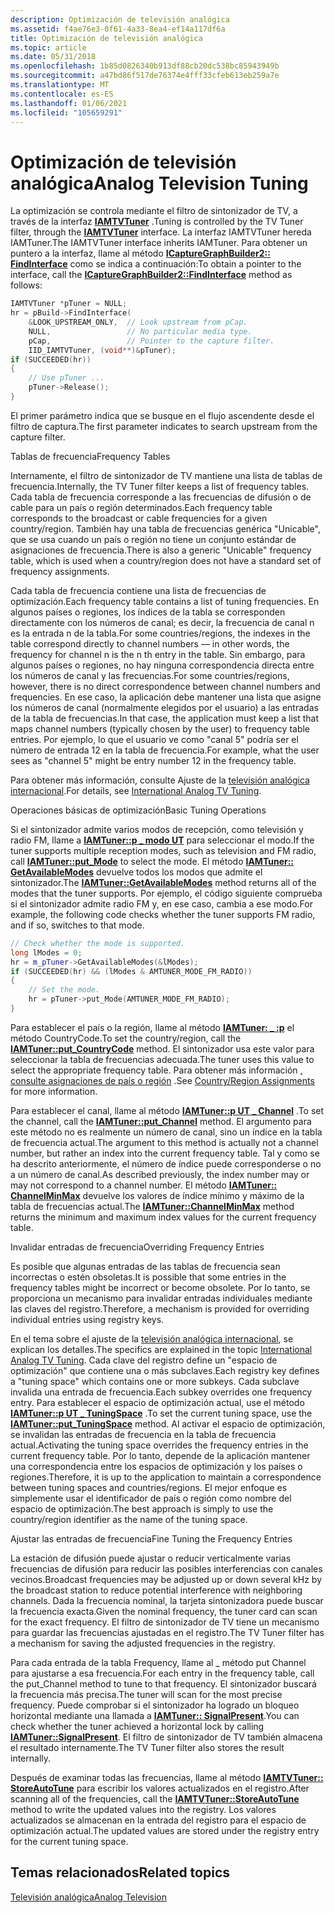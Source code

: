 ```yaml
---
description: Optimización de televisión analógica
ms.assetid: f4ae76e3-0f61-4a33-8ea4-ef14a117df6a
title: Optimización de televisión analógica
ms.topic: article
ms.date: 05/31/2018
ms.openlocfilehash: 1b85d0826340b913df88cb20dc538bc85943949b
ms.sourcegitcommit: a47bd86f517de76374e4fff33cfeb613eb259a7e
ms.translationtype: MT
ms.contentlocale: es-ES
ms.lasthandoff: 01/06/2021
ms.locfileid: "105659291"
---
```

# <a name="analog-television-tuning"></a><span data-ttu-id="1fd39-103">Optimización de televisión analógica</span><span class="sxs-lookup"><span data-stu-id="1fd39-103">Analog Television Tuning</span></span>

<span data-ttu-id="1fd39-104">La optimización se controla mediante el filtro de sintonizador de TV, a través de la interfaz [**IAMTVTuner**](/windows/desktop/api/Strmif/nn-strmif-iamtvtuner) .</span><span class="sxs-lookup"><span data-stu-id="1fd39-104">Tuning is controlled by the TV Tuner filter, through the [**IAMTVTuner**](/windows/desktop/api/Strmif/nn-strmif-iamtvtuner) interface.</span></span> <span data-ttu-id="1fd39-105">La interfaz IAMTVTuner hereda IAMTuner.</span><span class="sxs-lookup"><span data-stu-id="1fd39-105">The IAMTVTuner interface inherits IAMTuner.</span></span> <span data-ttu-id="1fd39-106">Para obtener un puntero a la interfaz, llame al método [**ICaptureGraphBuilder2:: FindInterface**](/windows/desktop/api/Strmif/nf-strmif-icapturegraphbuilder2-findinterface) como se indica a continuación:</span><span class="sxs-lookup"><span data-stu-id="1fd39-106">To obtain a pointer to the interface, call the [**ICaptureGraphBuilder2::FindInterface**](/windows/desktop/api/Strmif/nf-strmif-icapturegraphbuilder2-findinterface) method as follows:</span></span>


```C++
IAMTVTuner *pTuner = NULL;
hr = pBuild->FindInterface(
    &LOOK_UPSTREAM_ONLY,  // Look upstream from pCap.
    NULL,                 // No particular media type.
    pCap,                 // Pointer to the capture filter.
    IID_IAMTVTuner, (void**)&pTuner);
if (SUCCEEDED(hr))
{
    // Use pTuner ...
    pTuner->Release();
}
```



<span data-ttu-id="1fd39-107">El primer parámetro indica que se busque en el flujo ascendente desde el filtro de captura.</span><span class="sxs-lookup"><span data-stu-id="1fd39-107">The first parameter indicates to search upstream from the capture filter.</span></span>

<span data-ttu-id="1fd39-108">Tablas de frecuencia</span><span class="sxs-lookup"><span data-stu-id="1fd39-108">Frequency Tables</span></span>

<span data-ttu-id="1fd39-109">Internamente, el filtro de sintonizador de TV mantiene una lista de tablas de frecuencia.</span><span class="sxs-lookup"><span data-stu-id="1fd39-109">Internally, the TV Tuner filter keeps a list of frequency tables.</span></span> <span data-ttu-id="1fd39-110">Cada tabla de frecuencia corresponde a las frecuencias de difusión o de cable para un país o región determinados.</span><span class="sxs-lookup"><span data-stu-id="1fd39-110">Each frequency table corresponds to the broadcast or cable frequencies for a given country/region.</span></span> <span data-ttu-id="1fd39-111">También hay una tabla de frecuencias genérica "Unicable", que se usa cuando un país o región no tiene un conjunto estándar de asignaciones de frecuencia.</span><span class="sxs-lookup"><span data-stu-id="1fd39-111">There is also a generic "Unicable" frequency table, which is used when a country/region does not have a standard set of frequency assignments.</span></span>

<span data-ttu-id="1fd39-112">Cada tabla de frecuencia contiene una lista de frecuencias de optimización.</span><span class="sxs-lookup"><span data-stu-id="1fd39-112">Each frequency table contains a list of tuning frequencies.</span></span> <span data-ttu-id="1fd39-113">En algunos países o regiones, los índices de la tabla se corresponden directamente con los números de canal; es decir, la frecuencia de canal n es la entrada n de la tabla.</span><span class="sxs-lookup"><span data-stu-id="1fd39-113">For some countries/regions, the indexes in the table correspond directly to channel numbers — in other words, the frequency for channel n is the n th entry in the table.</span></span> <span data-ttu-id="1fd39-114">Sin embargo, para algunos países o regiones, no hay ninguna correspondencia directa entre los números de canal y las frecuencias.</span><span class="sxs-lookup"><span data-stu-id="1fd39-114">For some countries/regions, however, there is no direct correspondence between channel numbers and frequencies.</span></span> <span data-ttu-id="1fd39-115">En ese caso, la aplicación debe mantener una lista que asigne los números de canal (normalmente elegidos por el usuario) a las entradas de la tabla de frecuencias.</span><span class="sxs-lookup"><span data-stu-id="1fd39-115">In that case, the application must keep a list that maps channel numbers (typically chosen by the user) to frequency table entries.</span></span> <span data-ttu-id="1fd39-116">Por ejemplo, lo que el usuario ve como "canal 5" podría ser el número de entrada 12 en la tabla de frecuencia.</span><span class="sxs-lookup"><span data-stu-id="1fd39-116">For example, what the user sees as "channel 5" might be entry number 12 in the frequency table.</span></span>

<span data-ttu-id="1fd39-117">Para obtener más información, consulte Ajuste de la [televisión analógica internacional](international-analog-tv-tuning.md).</span><span class="sxs-lookup"><span data-stu-id="1fd39-117">For details, see [International Analog TV Tuning](international-analog-tv-tuning.md).</span></span>

<span data-ttu-id="1fd39-118">Operaciones básicas de optimización</span><span class="sxs-lookup"><span data-stu-id="1fd39-118">Basic Tuning Operations</span></span>

<span data-ttu-id="1fd39-119">Si el sintonizador admite varios modos de recepción, como televisión y radio FM, llame a [**IAMTuner::p \_ modo UT**](/windows/desktop/api/Strmif/nf-strmif-iamtuner-put_mode) para seleccionar el modo.</span><span class="sxs-lookup"><span data-stu-id="1fd39-119">If the tuner supports multiple reception modes, such as television and FM radio, call [**IAMTuner::put\_Mode**](/windows/desktop/api/Strmif/nf-strmif-iamtuner-put_mode) to select the mode.</span></span> <span data-ttu-id="1fd39-120">El método [**IAMTuner:: GetAvailableModes**](/windows/desktop/api/Strmif/nf-strmif-iamtuner-getavailablemodes) devuelve todos los modos que admite el sintonizador.</span><span class="sxs-lookup"><span data-stu-id="1fd39-120">The [**IAMTuner::GetAvailableModes**](/windows/desktop/api/Strmif/nf-strmif-iamtuner-getavailablemodes) method returns all of the modes that the tuner supports.</span></span> <span data-ttu-id="1fd39-121">Por ejemplo, el código siguiente comprueba si el sintonizador admite radio FM y, en ese caso, cambia a ese modo.</span><span class="sxs-lookup"><span data-stu-id="1fd39-121">For example, the following code checks whether the tuner supports FM radio, and if so, switches to that mode.</span></span>


```C++
// Check whether the mode is supported.
long lModes = 0;
hr = m_pTuner->GetAvailableModes(&lModes);
if (SUCCEEDED(hr) && (lModes & AMTUNER_MODE_FM_RADIO))
{
    // Set the mode.
    hr = pTuner->put_Mode(AMTUNER_MODE_FM_RADIO);
}
```



<span data-ttu-id="1fd39-122">Para establecer el país o la región, llame al método [**IAMTuner: \_ :p**](/windows/desktop/api/Strmif/nf-strmif-iamtuner-put_countrycode) el método CountryCode.</span><span class="sxs-lookup"><span data-stu-id="1fd39-122">To set the country/region, call the [**IAMTuner::put\_CountryCode**](/windows/desktop/api/Strmif/nf-strmif-iamtuner-put_countrycode) method.</span></span> <span data-ttu-id="1fd39-123">El sintonizador usa este valor para seleccionar la tabla de frecuencias adecuada.</span><span class="sxs-lookup"><span data-stu-id="1fd39-123">The tuner uses this value to select the appropriate frequency table.</span></span> <span data-ttu-id="1fd39-124">Para obtener más información [, consulte asignaciones de país o región](country-region-assignments.md) .</span><span class="sxs-lookup"><span data-stu-id="1fd39-124">See [Country/Region Assignments](country-region-assignments.md) for more information.</span></span>

<span data-ttu-id="1fd39-125">Para establecer el canal, llame al método [**IAMTuner::p UT \_ Channel**](/windows/desktop/api/Strmif/nf-strmif-iamtuner-put_channel) .</span><span class="sxs-lookup"><span data-stu-id="1fd39-125">To set the channel, call the [**IAMTuner::put\_Channel**](/windows/desktop/api/Strmif/nf-strmif-iamtuner-put_channel) method.</span></span> <span data-ttu-id="1fd39-126">El argumento para este método no es realmente un número de canal, sino un índice en la tabla de frecuencia actual.</span><span class="sxs-lookup"><span data-stu-id="1fd39-126">The argument to this method is actually not a channel number, but rather an index into the current frequency table.</span></span> <span data-ttu-id="1fd39-127">Tal y como se ha descrito anteriormente, el número de índice puede corresponderse o no a un número de canal.</span><span class="sxs-lookup"><span data-stu-id="1fd39-127">As described previously, the index number may or may not correspond to a channel number.</span></span> <span data-ttu-id="1fd39-128">El método [**IAMTuner:: ChannelMinMax**](/windows/desktop/api/Strmif/nf-strmif-iamtuner-channelminmax) devuelve los valores de índice mínimo y máximo de la tabla de frecuencias actual.</span><span class="sxs-lookup"><span data-stu-id="1fd39-128">The [**IAMTuner::ChannelMinMax**](/windows/desktop/api/Strmif/nf-strmif-iamtuner-channelminmax) method returns the minimum and maximum index values for the current frequency table.</span></span>

<span data-ttu-id="1fd39-129">Invalidar entradas de frecuencia</span><span class="sxs-lookup"><span data-stu-id="1fd39-129">Overriding Frequency Entries</span></span>

<span data-ttu-id="1fd39-130">Es posible que algunas entradas de las tablas de frecuencia sean incorrectas o estén obsoletas.</span><span class="sxs-lookup"><span data-stu-id="1fd39-130">It is possible that some entries in the frequency tables might be incorrect or become obsolete.</span></span> <span data-ttu-id="1fd39-131">Por lo tanto, se proporciona un mecanismo para invalidar entradas individuales mediante las claves del registro.</span><span class="sxs-lookup"><span data-stu-id="1fd39-131">Therefore, a mechanism is provided for overriding individual entries using registry keys.</span></span>

<span data-ttu-id="1fd39-132">En el tema sobre el ajuste de la [televisión analógica internacional](international-analog-tv-tuning.md), se explican los detalles.</span><span class="sxs-lookup"><span data-stu-id="1fd39-132">The specifics are explained in the topic [International Analog TV Tuning](international-analog-tv-tuning.md).</span></span> <span data-ttu-id="1fd39-133">Cada clave del registro define un "espacio de optimización" que contiene una o más subclaves.</span><span class="sxs-lookup"><span data-stu-id="1fd39-133">Each registry key defines a "tuning space" which contains one or more subkeys.</span></span> <span data-ttu-id="1fd39-134">Cada subclave invalida una entrada de frecuencia.</span><span class="sxs-lookup"><span data-stu-id="1fd39-134">Each subkey overrides one frequency entry.</span></span> <span data-ttu-id="1fd39-135">Para establecer el espacio de optimización actual, use el método [**IAMTuner::p UT \_ TuningSpace**](/windows/desktop/api/Strmif/nf-strmif-iamtuner-put_tuningspace) .</span><span class="sxs-lookup"><span data-stu-id="1fd39-135">To set the current tuning space, use the [**IAMTuner::put\_TuningSpace**](/windows/desktop/api/Strmif/nf-strmif-iamtuner-put_tuningspace) method.</span></span> <span data-ttu-id="1fd39-136">Al activar el espacio de optimización, se invalidan las entradas de frecuencia en la tabla de frecuencia actual.</span><span class="sxs-lookup"><span data-stu-id="1fd39-136">Activating the tuning space overrides the frequency entries in the current frequency table.</span></span> <span data-ttu-id="1fd39-137">Por lo tanto, depende de la aplicación mantener una correspondencia entre los espacios de optimización y los países o regiones.</span><span class="sxs-lookup"><span data-stu-id="1fd39-137">Therefore, it is up to the application to maintain a correspondence between tuning spaces and countries/regions.</span></span> <span data-ttu-id="1fd39-138">El mejor enfoque es simplemente usar el identificador de país o región como nombre del espacio de optimización.</span><span class="sxs-lookup"><span data-stu-id="1fd39-138">The best approach is simply to use the country/region identifier as the name of the tuning space.</span></span>

<span data-ttu-id="1fd39-139">Ajustar las entradas de frecuencia</span><span class="sxs-lookup"><span data-stu-id="1fd39-139">Fine Tuning the Frequency Entries</span></span>

<span data-ttu-id="1fd39-140">La estación de difusión puede ajustar o reducir verticalmente varias frecuencias de difusión para reducir las posibles interferencias con canales vecinos.</span><span class="sxs-lookup"><span data-stu-id="1fd39-140">Broadcast frequencies may be adjusted up or down several kHz by the broadcast station to reduce potential interference with neighboring channels.</span></span> <span data-ttu-id="1fd39-141">Dada la frecuencia nominal, la tarjeta sintonizadora puede buscar la frecuencia exacta.</span><span class="sxs-lookup"><span data-stu-id="1fd39-141">Given the nominal frequency, the tuner card can scan for the exact frequency.</span></span> <span data-ttu-id="1fd39-142">El filtro de sintonizador de TV tiene un mecanismo para guardar las frecuencias ajustadas en el registro.</span><span class="sxs-lookup"><span data-stu-id="1fd39-142">The TV Tuner filter has a mechanism for saving the adjusted frequencies in the registry.</span></span>

<span data-ttu-id="1fd39-143">Para cada entrada de la tabla Frequency, llame al \_ método put Channel para ajustarse a esa frecuencia.</span><span class="sxs-lookup"><span data-stu-id="1fd39-143">For each entry in the frequency table, call the put\_Channel method to tune to that frequency.</span></span> <span data-ttu-id="1fd39-144">El sintonizador buscará la frecuencia más precisa.</span><span class="sxs-lookup"><span data-stu-id="1fd39-144">The tuner will scan for the most precise frequency.</span></span> <span data-ttu-id="1fd39-145">Puede comprobar si el sintonizador ha logrado un bloqueo horizontal mediante una llamada a [**IAMTuner:: SignalPresent**](/windows/desktop/api/Strmif/nf-strmif-iamtuner-signalpresent).</span><span class="sxs-lookup"><span data-stu-id="1fd39-145">You can check whether the tuner achieved a horizontal lock by calling [**IAMTuner::SignalPresent**](/windows/desktop/api/Strmif/nf-strmif-iamtuner-signalpresent).</span></span> <span data-ttu-id="1fd39-146">El filtro de sintonizador de TV también almacena el resultado internamente.</span><span class="sxs-lookup"><span data-stu-id="1fd39-146">The TV Tuner filter also stores the result internally.</span></span>

<span data-ttu-id="1fd39-147">Después de examinar todas las frecuencias, llame al método [**IAMTVTuner:: StoreAutoTune**](/windows/desktop/api/Strmif/nf-strmif-iamtvtuner-storeautotune) para escribir los valores actualizados en el registro.</span><span class="sxs-lookup"><span data-stu-id="1fd39-147">After scanning all of the frequencies, call the [**IAMTVTuner::StoreAutoTune**](/windows/desktop/api/Strmif/nf-strmif-iamtvtuner-storeautotune) method to write the updated values into the registry.</span></span> <span data-ttu-id="1fd39-148">Los valores actualizados se almacenan en la entrada del registro para el espacio de optimización actual.</span><span class="sxs-lookup"><span data-stu-id="1fd39-148">The updated values are stored under the registry entry for the current tuning space.</span></span>

## <a name="related-topics"></a><span data-ttu-id="1fd39-149">Temas relacionados</span><span class="sxs-lookup"><span data-stu-id="1fd39-149">Related topics</span></span>

<dl> <dt>

[<span data-ttu-id="1fd39-150">Televisión analógica</span><span class="sxs-lookup"><span data-stu-id="1fd39-150">Analog Television</span></span>](analog-television.md)
</dt> </dl>

 

 



